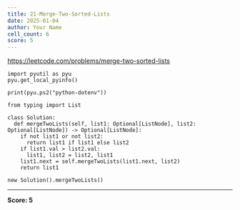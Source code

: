 ```yaml
---
title: 21-Merge-Two-Sorted-Lists
date: 2025-01-04
author: Your Name
cell_count: 6
score: 5
---
```


https://leetcode.com/problems/merge-two-sorted-lists


```
import pyutil as pyu
pyu.get_local_pyinfo()
```


```
print(pyu.ps2("python-dotenv"))
```


```
from typing import List
```


```
class Solution:
  def mergeTwoLists(self, list1: Optional[ListNode], list2: Optional[ListNode]) -> Optional[ListNode]:
    if not list1 or not list2:
      return list1 if list1 else list2
    if list1.val > list2.val:
      list1, list2 = list2, list1
    list1.next = self.mergeTwoLists(list1.next, list2)
    return list1
```


```
new Solution().mergeTwoLists()
```


---
**Score: 5**